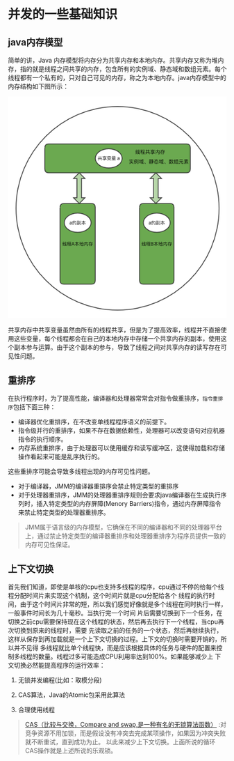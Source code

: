 # 并发的一些基础知识
## java内存模型
简单的讲，Java 内存模型将内存分为共享内存和本地内存。共享内存又称为堆内存，指的就是线程之间共享的内存，包含所有的实例域、静态域和数组元素。每个线程都有一个私有的，只对自己可见的内存，称之为本地内存。java内存模型中的内存结构如下图所示：

![](media/foundation.png)

共享内存中共享变量虽然由所有的线程共享，但是为了提高效率，线程并不直接使用这些变量，每个线程都会在自己的本地内存中存储一个共享内存的副本，使用这个副本参与运算。由于这个副本的参与，导致了线程之间对共享内存的读写存在可见性问题。

## 重排序
在执行程序时，为了提高性能，编译器和处理器常常会对指令做重排序，`指令重排序`包括下面三种：

- 编译器优化重排序，在不改变单线程程序语义的前提下。
- 指令级并行的重排序，如果不存在数据依赖性，处理器可以改变语句对应机器指令的执行顺序。
- 内存系统重排序，由于处理器可以使用缓存和读写缓冲区，这使得加载和存储操作看起来可能是乱序执行的。

这些重排序可能会导致多线程出现的内存可见性问题。

- 对于编译器，JMM的编译器重排序会禁止特定类型的重排序
- 对于处理器重排序，JMM的处理器重排序规则会要求java编译器在生成执行序列时，插入特定类型的内存屏障(Menory Barriers)指令，通过内存屏障指令来禁止特定类型的处理器重排序。

>JMM属于语言级的内存模型，它确保在不同的编译器和不同的处理器平台上，通过禁止特定类型的编译器重排序和处理器重排序为程序员提供一致的内存可见性保证。


## 上下文切换

首先我们知道，即使是单核的cpu也支持多线程的程序，cpu通过不停的给每个线程分配时间片来实现这个机制，这个时间片就是cpu分配给各个
线程的执行时间，由于这个时间片非常的短，所以我们感觉好像就是多个线程在同时执行一样，一般事件时间长为几十毫秒。当执行完一个时间
片后需要切换到下一个任务，在切换之前cpu需要保持现在这个线程的状态，然后再去执行下一个线程，当cpu再次切换到原来的线程时，需要
先读取之前的任务的一个状态，然后再继续执行，这样从保存到再加载就是一个上下文切换的过程。上下文的切换时需要开销的，所以并不见得
多线程就比单个线程快，而是应该根据具体的任务与硬件的配置来控制多线程的数量。线程过多可能造成CPU利用率达到100%。如果能够减少上
下文切换必然能提高程序的运行效率：

1. 无锁并发编程(比如：取模分段)

2. CAS算法，Java的Atomic包采用此算法

3. 合理使用线程

>[CAS（比较与交换，Compare and swap,是一种有名的无锁算法函数）](http://www.ibm.com/developerworks/cn/java/j-jtp04186) :对竞争资源不用加锁，而是假设没有冲突去完成某项操作，如果因为冲突失败就不断重试，直到成功为止。
以此来减少上下文切换。上面所说的循环CAS操作就是上述所说的乐观锁。
